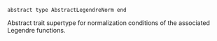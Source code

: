 ```
abstract type AbstractLegendreNorm end
```

Abstract trait supertype for normalization conditions of the associated Legendre functions.
